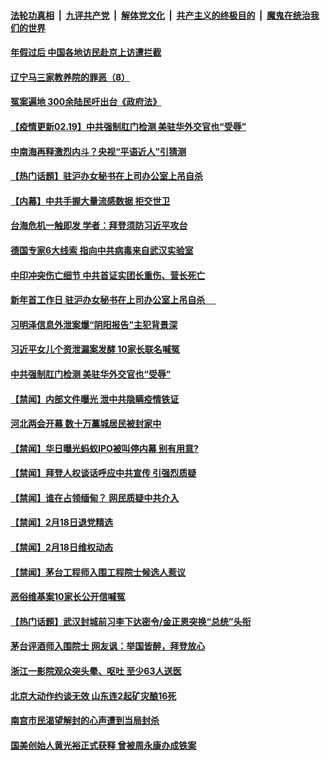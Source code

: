 

####  [法轮功真相](../../../../basic/blob/master/README.md?t=02192231) &nbsp;|&nbsp; [九评共产党](../../../../9ping.md/blob/master/README.md?t=02192231) &nbsp;|&nbsp; [解体党文化](../../../../jtdwh.md/blob/master/README.md?t=02192231)  &nbsp;|&nbsp; [共产主义的终极目的](../../../../gczydzjmd.md/blob/master/README.md?t=02192231) &nbsp;|&nbsp; [魔鬼在统治我们的世界](../../../../mgztzwmdsj.md/blob/master/README.md?t=02192231) 

#### [年假过后 中国各地访民赴京上访遭拦截](../pages/prog204/a103057791.md?t=02192231) 

#### [辽宁马三家教养院的罪恶（8）](../pages/prog204/a103057761.md?t=02192231) 

#### [冤案遍地 300余陆民吁出台《政府法》](../pages/prog204/a103057741.md?t=02192231) 

#### [【疫情更新02.19】中共强制肛门检测 美驻华外交官也“受辱”](../pages/prog204/a103044952.md?t=02192231) 

#### [中南海再释激烈内斗？央视“平语近人”引猜测](../pages/prog204/a103057715.md?t=02192231) 

#### [【热门话题】驻沪办女秘书在上司办公室上吊自杀](../pages/prog204/a103057700.md?t=02192231) 

#### [【内幕】中共手握大量流感数据 拒交世卫](../pages/prog204/a103057686.md?t=02192231) 

#### [台海危机一触即发 学者：拜登须防习近平攻台](../pages/prog204/a103057566.md?t=02192231) 


#### [德国专家6大线索 指向中共病毒来自武汉实验室](../pages/prog204/a103057562.md?t=02192231) 

#### [中印冲突伤亡细节 中共首证实团长重伤、营长死亡](../pages/prog204/a103057532.md?t=02192231) 

#### [新年首工作日 驻沪办女秘书在上司办公室上吊自杀 　](../pages/prog204/a103057515.md?t=02192231) 

#### [习明泽信息外泄案爆“阴阳报告”主犯背景深](../pages/prog204/a103057416.md?t=02192231) 

#### [习近平女儿个资泄漏案发酵 10家长联名喊冤](../pages/prog204/a103057255.md?t=02192231) 

#### [中共强制肛门检测 美驻华外交官也“受辱”](../pages/prog204/a103057212.md?t=02192231) 

#### [【禁闻】内部文件曝光 泄中共隐瞒疫情铁证](../pages/prog204/a103057158.md?t=02192231) 

#### [河北两会开幕 数十万藁城居民被封家中](../pages/prog204/a103057145.md?t=02192231) 

#### [【禁闻】华日曝光蚂蚁IPO被叫停内幕 别有用意?](../pages/prog204/a103057147.md?t=02192231) 

#### [【禁闻】拜登人权谈话呼应中共宣传 引强烈质疑](../pages/prog204/a103057137.md?t=02192231) 

#### [【禁闻】谁在占领缅甸？ 网民质疑中共介入](../pages/prog204/a103057118.md?t=02192231) 

#### [【禁闻】2月18日退党精选](../pages/prog204/a103057092.md?t=02192231) 

#### [【禁闻】2月18日维权动态](../pages/prog204/a103057087.md?t=02192231) 

#### [【禁闻】茅台工程师入围工程院士候选人惹议](../pages/prog204/a103057107.md?t=02192231) 

#### [恶俗维基案10家长公开信喊冤](../pages/prog204/a103056995.md?t=02192231) 

#### [【热门话题】武汉封城前习李下达密令/金正恩突换“总统”头衔](../pages/prog204/a103056961.md?t=02192231) 

#### [茅台评酒师入围院士 网友讽：举国皆醉，拜登放心](../pages/prog204/a103056932.md?t=02192231) 

#### [浙江一影院观众突头晕、呕吐 至少63人送医](../pages/prog204/a103056929.md?t=02192231) 

#### [北京大动作约谈无效 山东连2起矿灾酿16死](../pages/prog204/a103056939.md?t=02192231) 

#### [南宫市民渴望解封的心声遭到当局封杀](../pages/prog204/a103056933.md?t=02192231) 

#### [国美创始人黄光裕正式获释 曾被周永康办成铁案](../pages/prog204/a103056915.md?t=02192231) 


